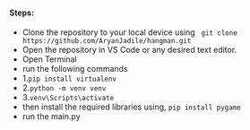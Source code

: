 #### Steps:
- Clone the repository to your local device using ``` git clone https://github.com/AryanJadile/hangman.git```
- Open the repository in VS Code or any desired text editor.
- Open Terminal
- run the following commands
- 1.```pip install virtualenv```
- 2.```python -m venv venv```
- 3.```venv\Scripts\activate```
- then install the required libraries using, ```pip install pygame```
- run the main.py

